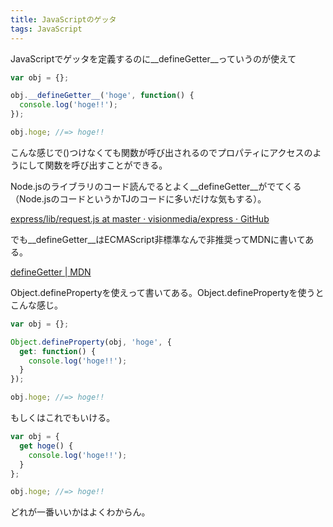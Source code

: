 ```yaml
---
title: JavaScriptのゲッタ
tags: JavaScript
---
```


JavaScriptでゲッタを定義するのに__defineGetter__っていうのが使えて

```javascript
var obj = {};

obj.__defineGetter__('hoge', function() {
  console.log('hoge!!');
});

obj.hoge; //=> hoge!!
```

こんな感じで()つけなくても関数が呼び出されるのでプロパティにアクセスのようにして関数を呼び出すことができる。

Node.jsのライブラリのコード読んでるとよく__defineGetter__がでてくる（Node.jsのコードというかTJのコードに多いだけな気もする）。

[express/lib/request.js at master · visionmedia/express · GitHub](https://github.com/visionmedia/express/blob/75fc8820016739a38b395955902ce118467c8f42/lib/request.js#L180)



でも__defineGetter__はECMAScript非標準なんで非推奨ってMDNに書いてある。

[defineGetter \| MDN](https://developer.mozilla.org/ja/docs/JavaScript/Reference/Global_Objects/Object/defineGetter)

Object.definePropertyを使えって書いてある。Object.definePropertyを使うとこんな感じ。
```javascript
var obj = {};

Object.defineProperty(obj, 'hoge', {  
  get: function() {
    console.log('hoge!!');
  }
});

obj.hoge; //=> hoge!!
```

もしくはこれでもいける。
```javascript
var obj = {
  get hoge() {
    console.log('hoge!!');
  }
};

obj.hoge; //=> hoge!!
```
どれが一番いいかはよくわからん。
